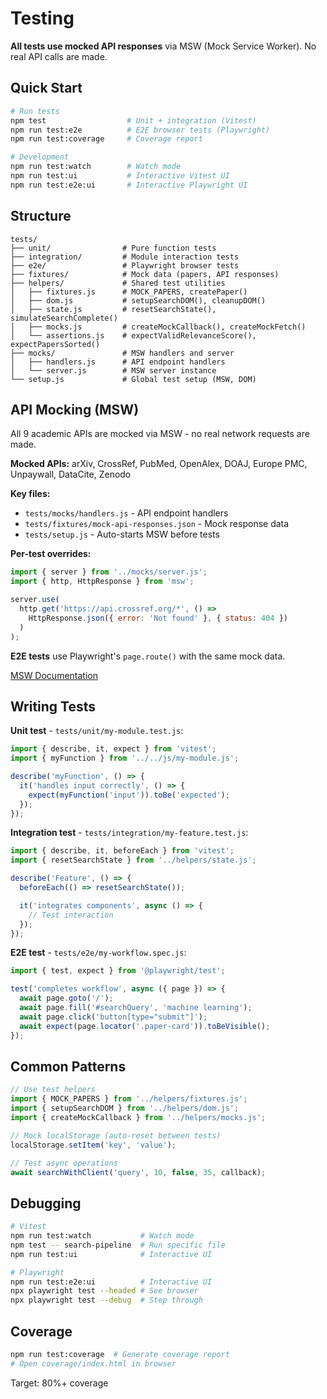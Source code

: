 # Testing

**All tests use mocked API responses** via MSW (Mock Service Worker). No real API calls are made.

## Quick Start

```bash
# Run tests
npm test                  # Unit + integration (Vitest)
npm run test:e2e          # E2E browser tests (Playwright)
npm run test:coverage     # Coverage report

# Development
npm run test:watch        # Watch mode
npm run test:ui           # Interactive Vitest UI
npm run test:e2e:ui       # Interactive Playwright UI
```

## Structure

```
tests/
├── unit/                # Pure function tests
├── integration/         # Module interaction tests
├── e2e/                 # Playwright browser tests
├── fixtures/            # Mock data (papers, API responses)
├── helpers/             # Shared test utilities
│   ├── fixtures.js      # MOCK_PAPERS, createPaper()
│   ├── dom.js           # setupSearchDOM(), cleanupDOM()
│   ├── state.js         # resetSearchState(), simulateSearchComplete()
│   ├── mocks.js         # createMockCallback(), createMockFetch()
│   └── assertions.js    # expectValidRelevanceScore(), expectPapersSorted()
├── mocks/               # MSW handlers and server
│   ├── handlers.js      # API endpoint handlers
│   └── server.js        # MSW server instance
└── setup.js             # Global test setup (MSW, DOM)
```

## API Mocking (MSW)

All 9 academic APIs are mocked via MSW - no real network requests are made.

**Mocked APIs:** arXiv, CrossRef, PubMed, OpenAlex, DOAJ, Europe PMC, Unpaywall, DataCite, Zenodo

**Key files:**
- `tests/mocks/handlers.js` - API endpoint handlers
- `tests/fixtures/mock-api-responses.json` - Mock response data
- `tests/setup.js` - Auto-starts MSW before tests

**Per-test overrides:**
```javascript
import { server } from '../mocks/server.js';
import { http, HttpResponse } from 'msw';

server.use(
  http.get('https://api.crossref.org/*', () =>
    HttpResponse.json({ error: 'Not found' }, { status: 404 })
  )
);
```

**E2E tests** use Playwright's `page.route()` with the same mock data.

[MSW Documentation](https://mswjs.io/)

## Writing Tests

**Unit test** - `tests/unit/my-module.test.js`:
```javascript
import { describe, it, expect } from 'vitest';
import { myFunction } from '../../js/my-module.js';

describe('myFunction', () => {
  it('handles input correctly', () => {
    expect(myFunction('input')).toBe('expected');
  });
});
```

**Integration test** - `tests/integration/my-feature.test.js`:
```javascript
import { describe, it, beforeEach } from 'vitest';
import { resetSearchState } from '../helpers/state.js';

describe('Feature', () => {
  beforeEach(() => resetSearchState());

  it('integrates components', async () => {
    // Test interaction
  });
});
```

**E2E test** - `tests/e2e/my-workflow.spec.js`:
```javascript
import { test, expect } from '@playwright/test';

test('completes workflow', async ({ page }) => {
  await page.goto('/');
  await page.fill('#searchQuery', 'machine learning');
  await page.click('button[type="submit"]');
  await expect(page.locator('.paper-card')).toBeVisible();
});
```

## Common Patterns

```javascript
// Use test helpers
import { MOCK_PAPERS } from '../helpers/fixtures.js';
import { setupSearchDOM } from '../helpers/dom.js';
import { createMockCallback } from '../helpers/mocks.js';

// Mock localStorage (auto-reset between tests)
localStorage.setItem('key', 'value');

// Test async operations
await searchWithClient('query', 10, false, 35, callback);
```

## Debugging

```bash
# Vitest
npm run test:watch           # Watch mode
npm test -- search-pipeline  # Run specific file
npm run test:ui              # Interactive UI

# Playwright
npm run test:e2e:ui          # Interactive UI
npx playwright test --headed # See browser
npx playwright test --debug  # Step through
```

## Coverage

```bash
npm run test:coverage  # Generate coverage report
# Open coverage/index.html in browser
```

Target: 80%+ coverage

